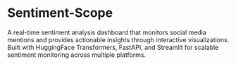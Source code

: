 # Sentiment-Scope
A real-time sentiment analysis dashboard that monitors social media mentions and provides actionable insights through interactive visualizations. Built with HuggingFace Transformers, FastAPI, and Streamlit for scalable sentiment monitoring across multiple platforms.
